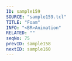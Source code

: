 ```yaml
---
ID: sample159
SOURCE: "sample159.tcl"
TITLE: "Foam"
INFO: "<BR>Animation"
RELATED: ""
seqNo: 75
prevID: sample158
nextID: sample160
---
```

